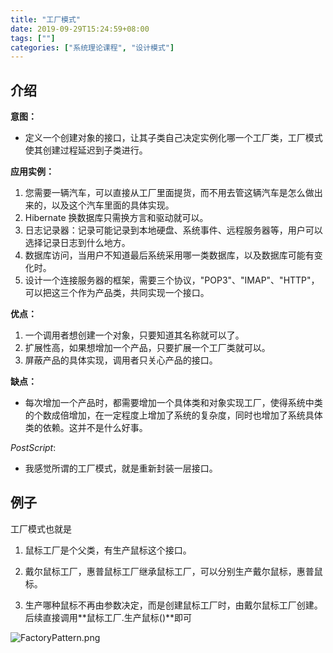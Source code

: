 ```yaml
---
title: "工厂模式"
date: 2019-09-29T15:24:59+08:00
tags: [""]
categories: ["系统理论课程", "设计模式"]
---
```



## 介绍

**意图：**

- 定义一个创建对象的接口，让其子类自己决定实例化哪一个工厂类，工厂模式使其创建过程延迟到子类进行。

**应用实例：** 

1. 您需要一辆汽车，可以直接从工厂里面提货，而不用去管这辆汽车是怎么做出来的，以及这个汽车里面的具体实现。
2.  Hibernate 换数据库只需换方言和驱动就可以。
3. 日志记录器：记录可能记录到本地硬盘、系统事件、远程服务器等，用户可以选择记录日志到什么地方。
4.  数据库访问，当用户不知道最后系统采用哪一类数据库，以及数据库可能有变化时。
5.  设计一个连接服务器的框架，需要三个协议，"POP3"、"IMAP"、"HTTP"，可以把这三个作为产品类，共同实现一个接口。

**优点：** 

1. 一个调用者想创建一个对象，只要知道其名称就可以了。
2.  扩展性高，如果想增加一个产品，只要扩展一个工厂类就可以。 
3. 屏蔽产品的具体实现，调用者只关心产品的接口。

**缺点：**

- 每次增加一个产品时，都需要增加一个具体类和对象实现工厂，使得系统中类的个数成倍增加，在一定程度上增加了系统的复杂度，同时也增加了系统具体类的依赖。这并不是什么好事。

*PostScript*:

- 我感觉所谓的工厂模式，就是重新封装一层接口。

## 例子

工厂模式也就是

1. 鼠标工厂是个父类，有生产鼠标这个接口。

2. 戴尔鼠标工厂，惠普鼠标工厂继承鼠标工厂，可以分别生产戴尔鼠标，惠普鼠标。

3. 生产哪种鼠标不再由参数决定，而是创建鼠标工厂时，由戴尔鼠标工厂创建。后续直接调用**鼠标工厂.生产鼠标()**即可

![FactoryPattern.png](../FactoryPattern.png)


